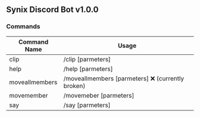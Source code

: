 ## Synix Discord Bot v1.0.0

### Commands 

Command Name | Usage 
---|---
clip | /clip [parmeters]
help | /help [parmeters]
moveallmembers | /moveallmembers [parmeters] ❌ (currently broken)
movemember | /movemeber [parmeters]
say | /say [parmeters]